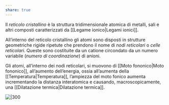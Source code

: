 ```yaml
---
share: true
---
```

Il *reticolo cristallino* è la struttura tridimensionale atomica di metalli, sali e altri composti caratterizzati da [[Legame ionico|Legami ionici]].

All’interno del reticolo cristallino gli atomi sono disposti in strutture geometriche rigide ripetute che prendono il nome di *nodi reticolari* o *celle reticolari*.
Queste sono costituite da un catione circondato da un numero variabile (*numero di coordinazione*) di anioni.

Gli atomi, all’interno dei nodi reticolari, si muovono di [[Moto fononico|Moto fononico]], all’aumento dell’energia, ossia all’aumenta della [[Temperatura|Temperatura]], l’ampiezza del moto fonico aumenta incrementando la distanza interatomica e causando, macroscopicamente, una [[Dilatazione termica|Dilatazione termica]].

![|300](67bd8e861b12aec835f4866d356cbae3_MD5%201.png)